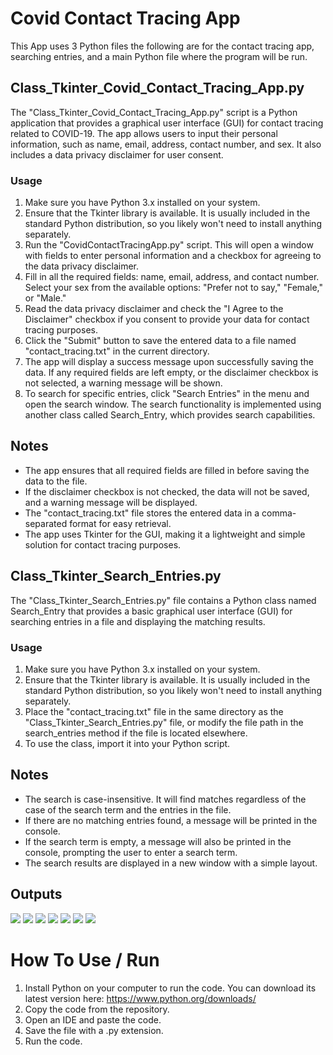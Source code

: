 # Covid Contact Tracing App
This App uses 3 Python files the following are for the contact tracing app, searching entries, and a main Python file where the program will be run.
## Class_Tkinter_Covid_Contact_Tracing_App.py
The "Class_Tkinter_Covid_Contact_Tracing_App.py" script is a Python application that provides a graphical user interface (GUI) for contact tracing related to COVID-19. The app allows users to input their personal information, such as name, email, address, contact number, and sex. It also includes a data privacy disclaimer for user consent.
### Usage
1. Make sure you have Python 3.x installed on your system.
2. Ensure that the Tkinter library is available. It is usually included in the standard Python distribution, so you likely won't need to install anything separately.
3. Run the "CovidContactTracingApp.py" script. This will open a window with fields to enter personal information and a checkbox for agreeing to the data privacy disclaimer.
4. Fill in all the required fields: name, email, address, and contact number. Select your sex from the available options: "Prefer not to say," "Female," or "Male."
5. Read the data privacy disclaimer and check the "I Agree to the Disclaimer" checkbox if you consent to provide your data for contact tracing purposes.
6. Click the "Submit" button to save the entered data to a file named "contact_tracing.txt" in the current directory.
7. The app will display a success message upon successfully saving the data. If any required fields are left empty, or the disclaimer checkbox is not selected, a warning message will be shown.
8. To search for specific entries, click "Search Entries" in the menu and open the search window. The search functionality is implemented using another class called Search_Entry, which provides search capabilities.

## Notes
- The app ensures that all required fields are filled in before saving the data to the file.
- If the disclaimer checkbox is not checked, the data will not be saved, and a warning message will be displayed.
- The "contact_tracing.txt" file stores the entered data in a comma-separated format for easy retrieval.
- The app uses Tkinter for the GUI, making it a lightweight and simple solution for contact tracing purposes.

## Class_Tkinter_Search_Entries.py
The "Class_Tkinter_Search_Entries.py" file contains a Python class named Search_Entry that provides a basic graphical user interface (GUI) for searching entries in a file and displaying the matching results.

### Usage
1. Make sure you have Python 3.x installed on your system.
2. Ensure that the Tkinter library is available. It is usually included in the standard Python distribution, so you likely won't need to install anything separately.
3. Place the "contact_tracing.txt" file in the same directory as the "Class_Tkinter_Search_Entries.py" file, or modify the file path in the search_entries method if the file is located elsewhere.
4. To use the class, import it into your Python script.

## Notes
- The search is case-insensitive. It will find matches regardless of the case of the search term and the entries in the file.
- If there are no matching entries found, a message will be printed in the console.
- If the search term is empty, a message will also be printed in the console, prompting the user to enter a search term.
- The search results are displayed in a new window with a simple layout.

## Outputs
![](img/ss1.png)
![](img/ss2.png)
![](img/ss3.png)
![](img/ss4.png)
![](img/ss5.png)
![](img/ss6.png)
![](img/ss7.png)


# How To Use / Run
1. Install Python on your computer to run the code. You can download its latest version here: https://www.python.org/downloads/ 
2. Copy the code from the repository. 
3. Open an IDE and paste the code. 
4. Save the file with a .py extension. 
5. Run the code. 
